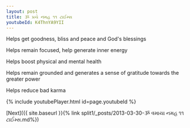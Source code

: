 ```yaml
---
layout: post
title: ૐ પ્રચે નમહ ૧૧ ટાઈમ્સ
youtubeId: K4ThnYA9YII
---
```

 
 
Helps get goodness, bliss and peace and God's blessings
 
Helps remain focused, help generate inner energy 
 
Helps boost physical and mental health 
 
Helps remain grounded and generates a sense of gratitude towards the greater power 
 
Helps reduce bad karma
 
 
 
 


{% include youtubePlayer.html id=page.youtubeId %}
 
[Next]({{ site.baseurl }}{% link  split1/_posts/2013-03-30-ૐ વમાયા નમહ ૧૧ ટાઈમ્સ.md%})
 
